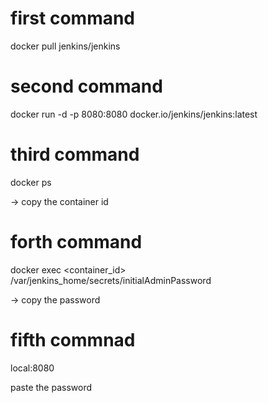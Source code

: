 # first command
docker pull jenkins/jenkins
# second command 
docker run -d -p 8080:8080 docker.io/jenkins/jenkins:latest
# third command
docker ps

-> copy the container id
# forth command 
docker exec <container_id> /var/jenkins_home/secrets/initialAdminPassword

-> copy the password 
# fifth commnad 
local:8080

paste the password

